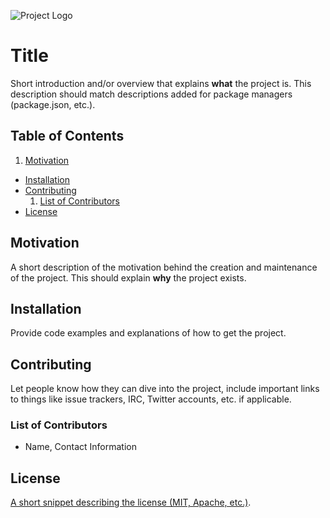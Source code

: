 ![Project Logo](http://i.imgur.com/wVzSm2U.png)

# Title
Short introduction and/or overview that explains **what** the project is. This description should match descriptions added for package managers (package.json, etc.).


## Table of Contents
1. [Motivation](#motivation)
- [Installation](#installation)
- [Contributing](#contributing)
    1. [List of Contributors](#list-of-contributors) 
- [License](#license)


## Motivation
A short description of the motivation behind the creation and maintenance of the project. This should explain **why** the project exists.


## Installation
Provide code examples and explanations of how to get the project.


## Contributing
Let people know how they can dive into the project, include important links to things like issue trackers, IRC, Twitter accounts, etc. if applicable.

### List of Contributors
- Name, Contact Information


## License
[A short snippet describing the license (MIT, Apache, etc.)](https://raw.githubusercontent.com/ericwbailey/boilerplate/master/LICENSE).